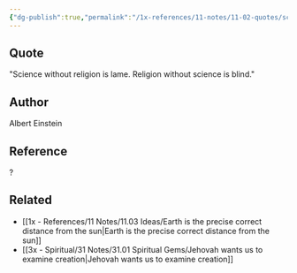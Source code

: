```yaml
---
{"dg-publish":true,"permalink":"/1x-references/11-notes/11-02-quotes/science-without-religion-is-lame-religion-without-science-is-blind-albert-einstein/","title":"Science without religion is lame. Religion without science is blind - Albert Einstein","created":"2024-02-14T20:18:39.597+03:00","updated":"2024-02-14T20:18:39.597+03:00"}
---
```



## Quote
"Science without religion is lame. Religion without science is blind."
## Author
Albert Einstein

## Reference
?

## Related
- [[1x - References/11 Notes/11.03 Ideas/Earth is the precise correct distance from the sun\|Earth is the precise correct distance from the sun]]
- [[3x - Spiritual/31 Notes/31.01 Spiritual Gems/Jehovah wants us to examine creation\|Jehovah wants us to examine creation]]